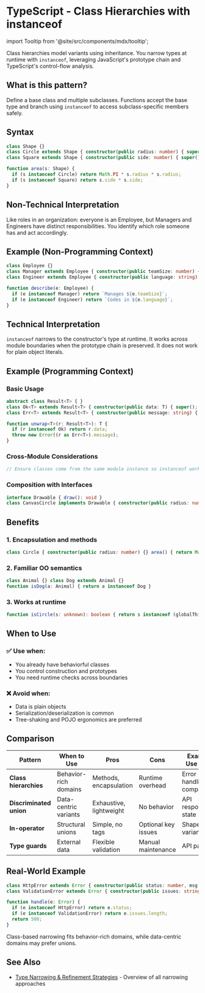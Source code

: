 # TypeScript - Class Hierarchies with instanceof

import Tooltip from '@site/src/components/mdx/tooltip';

Class hierarchies model variants using inheritance. You narrow types at runtime with `instanceof`, leveraging JavaScript's prototype chain and TypeScript's control-flow analysis.

## What is this pattern?

Define a base class and multiple subclasses. Functions accept the base type and branch using `instanceof` to access subclass-specific members safely.

## Syntax

```typescript
class Shape {}
class Circle extends Shape { constructor(public radius: number) { super(); } }
class Square extends Shape { constructor(public side: number) { super(); } }

function area(s: Shape) {
  if (s instanceof Circle) return Math.PI * s.radius * s.radius;
  if (s instanceof Square) return s.side * s.side;
}
```

## Non-Technical Interpretation

Like roles in an organization: everyone is an Employee, but Managers and Engineers have distinct responsibilities. You identify which role someone has and act accordingly.

## Example (Non-Programming Context)

```typescript
class Employee {}
class Manager extends Employee { constructor(public teamSize: number) { super(); } }
class Engineer extends Employee { constructor(public language: string) { super(); } }

function describe(e: Employee) {
  if (e instanceof Manager) return `Manages ${e.teamSize}`;
  if (e instanceof Engineer) return `Codes in ${e.language}`;
}
```

## Technical Interpretation

`instanceof` narrows to the constructor's type at runtime. It works across module boundaries when the prototype chain is preserved. It does not work for plain object literals.

## Example (Programming Context)

### Basic Usage

```typescript
abstract class Result<T> { }
class Ok<T> extends Result<T> { constructor(public data: T) { super(); } }
class Err<T> extends Result<T> { constructor(public message: string) { super(); } }

function unwrap<T>(r: Result<T>): T {
  if (r instanceof Ok) return r.data;
  throw new Error((r as Err<T>).message);
}
```

### Cross-Module Considerations

```typescript
// Ensure classes come from the same module instance so instanceof works reliably.
```

### Composition with Interfaces

```typescript
interface Drawable { draw(): void }
class CanvasCircle implements Drawable { constructor(public radius: number) {} draw() {} }
```

## Benefits

### 1. Encapsulation and methods
```typescript
class Circle { constructor(public radius: number) {} area() { return Math.PI * this.radius ** 2 } }
```

### 2. Familiar OO semantics
```typescript
class Animal {} class Dog extends Animal {}
function isDog(a: Animal) { return a instanceof Dog }
```

### 3. Works at runtime
```typescript
function isCircle(s: unknown): boolean { return s instanceof (globalThis as any).Circle }
```

## When to Use

### ✅ Use when:
- You already have behaviorful classes
- You control construction and prototypes
- You need runtime checks across boundaries

### ❌ Avoid when:
- Data is plain objects
- Serialization/deserialization is common
- Tree-shaking and POJO ergonomics are preferred

## Comparison

| Pattern | When to Use | Pros | Cons | Example Use Case |
|---------|-------------|------|------|------------------|
| **Class hierarchies** | <Tooltip text="Use when variants have methods/behavior and you control construction">Behavior-rich domains</Tooltip> | <Tooltip text="Variants encapsulate logic and expose methods">Methods, encapsulation</Tooltip> | <Tooltip text="Classes add runtime cost and complicate serialization">Runtime overhead</Tooltip> | <Tooltip text="Common scenarios where this pattern works well">Error handling, UI components</Tooltip> |
| **Discriminated union** | <Tooltip text="Use when variants are plain data and need exhaustive checks">Data-centric variants</Tooltip> | <Tooltip text="Strong compile-time checks across all cases">Exhaustive, lightweight</Tooltip> | <Tooltip text="No methods or behavior embedded in the data">No behavior</Tooltip> | <Tooltip text="Common scenarios where this pattern works well">API responses, state</Tooltip> |
| **In-operator** | <Tooltip text="Use when variants can be distinguished by property presence">Structural unions</Tooltip> | <Tooltip text="No explicit tag needed, works with POJOs">Simple, no tags</Tooltip> | <Tooltip text="Optional keys can lead to ambiguous narrowing">Optional key issues</Tooltip> | <Tooltip text="Common scenarios where this pattern works well">Shape variants</Tooltip> |
| **Type guards** | <Tooltip text="Use for external/untrusted data that needs validation">External data</Tooltip> | <Tooltip text="Flexible, reusable runtime checks">Flexible validation</Tooltip> | <Tooltip text="Requires writing and maintaining guard functions">Manual maintenance</Tooltip> | <Tooltip text="Common scenarios where this pattern works well">API parsing</Tooltip> |

## Real-World Example

```typescript
class HttpError extends Error { constructor(public status: number, msg: string){ super(msg) } }
class ValidationError extends Error { constructor(public issues: string[]){ super("Invalid") } }

function handle(e: Error) {
  if (e instanceof HttpError) return e.status;
  if (e instanceof ValidationError) return e.issues.length;
  return 500;
}
```

Class-based narrowing fits behavior-rich domains, while data-centric domains may prefer unions.

## See Also

- [Type Narrowing & Refinement Strategies](./type-narrowing-strategies.md) - Overview of all narrowing approaches


